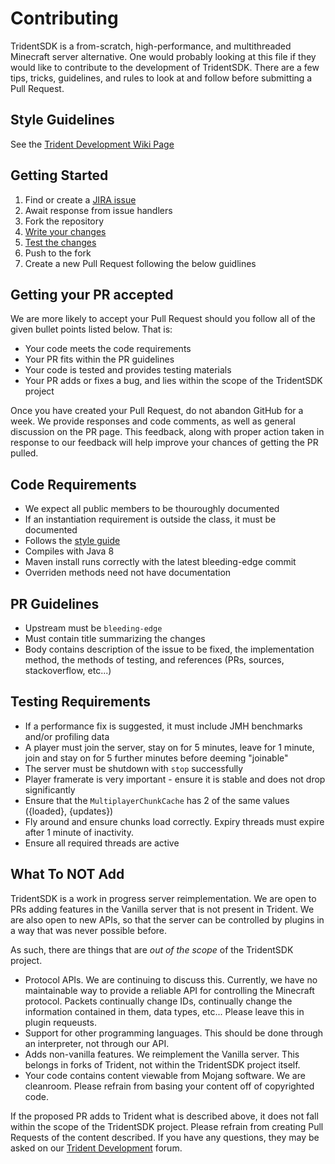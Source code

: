 Contributing
============

TridentSDK is a from-scratch, high-performance, and multithreaded Minecraft server alternative. One would probably looking at this file if they would like to contribute to the development of TridentSDK. There are a few tips, tricks, guidelines, and rules to look at and follow before submitting a Pull Request.

## Style Guidelines ##

See the [Trident Development Wiki Page](https://tridentsdkwiki.atlassian.net/wiki/display/DEV/TridentSDK+Project+Guidelines)

## Getting Started ##

1. Find or create a [JIRA issue](https://tridentsdk.atlassian.net/issues/?jql=project%20in%20(TRD%2C%20SDK)%20AND%20resolution%20%3D%20Unresolved%20ORDER%20BY%20priority%20DESC%2C%20updated%20DESC)
2. Await response from issue handlers
3. Fork the repository
4. [Write your changes](#code-requirements)
5. [Test the changes](#testing-requirements)
6. Push to the fork
7. Create a new Pull Request following the below guidlines

## Getting your PR accepted ##

We are more likely to accept your Pull Request should you follow all of the given bullet points listed below. That is:

- Your code meets the code requirements
- Your PR fits within the PR guidelines
- Your code is tested and provides testing materials
- Your PR adds or fixes a bug, and lies within the scope of the TridentSDK project

Once you have created your Pull Request, do not abandon GitHub for a week. We provide responses and code comments, as well as general discussion on the PR page. This feedback, along with proper action taken in response to our feedback will help improve your chances of getting the PR pulled.

## Code Requirements ##

- We expect all public members to be thouroughly documented
- If an instantiation requirement is outside the class, it must be documented
- Follows the [style guide](#style-guidelines)
- Compiles with Java 8
- Maven install runs correctly with the latest bleeding-edge commit
- Overriden methods need not have documentation

## PR Guidelines ##

- Upstream must be `bleeding-edge`
- Must contain title summarizing the changes
- Body contains description of the issue to be fixed, the implementation method, the methods of testing, and references (PRs, sources, stackoverflow, etc...)

## Testing Requirements ##

- If a performance fix is suggested, it must include JMH benchmarks and/or profiling data
- A player must join the server, stay on for 5 minutes, leave for 1 minute, join and stay on for 5 further minutes before deeming "joinable"
- The server must be shutdown with `stop` successfully
- Player framerate is very important - ensure it is stable and does not drop significantly
- Ensure that the `MultiplayerChunkCache` has 2 of the same values ({loaded}, {updates})
- Fly around and ensure chunks load correctly. Expiry threads must expire after 1 minute of inactivity.
- Ensure all required threads are active

## What To **NOT** Add ##

TridentSDK is a work in progress server reimplementation. We are open to PRs adding features in the Vanilla server that is not present in Trident. We are also open to new APIs, so that the server can be controlled by plugins in a way that was never possible before.

As such, there are things that are *out of the scope* of the TridentSDK project.

- Protocol APIs. We are continuing to discuss this. Currently, we have no maintainable way to provide a reliable API for controlling the Minecraft protocol. Packets continually change IDs, continually change the information contained in them, data types, etc... Please leave this in plugin requeusts.
- Support for other programming languages. This should be done through an interpreter, not through our API.
- Adds non-vanilla features. We reimplement the Vanilla server. This belongs in forks of Trident, not within the TridentSDK project itself.
- Your code contains content viewable from Mojang software. We are cleanroom. Please refrain from basing your content off of copyrighted code.

If the proposed PR adds to Trident what is described above, it does not fall within the scope of the TridentSDK project. Please refrain from creating Pull Requests of the content described. If you have any questions, they may be asked on our [Trident Development](https://tridentsdk.net/f/c/79/) forum.
